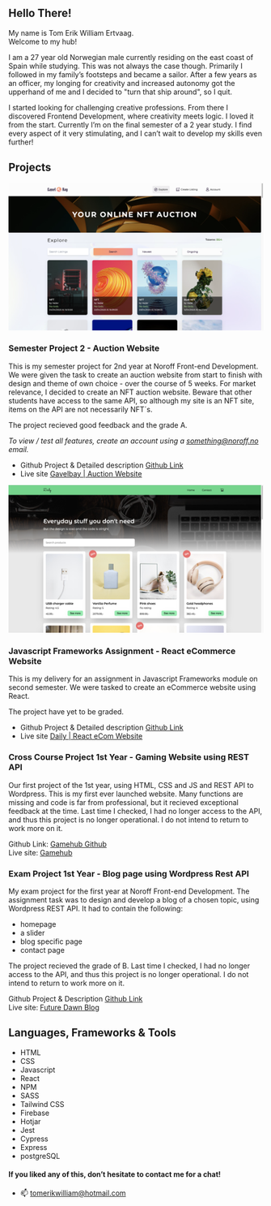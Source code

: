 ## Hello There! 

My name is Tom Erik William Ertvaag.  
Welcome to my hub!
  
I am a 27 year old Norwegian male currently residing on the east coast of Spain while studying. This was not always the case though. Primarily I followed in  my family’s footsteps and became a sailor. After a few years as an officer, my longing for creativity and increased autonomy got the upperhand of me and I decided to "turn that ship around", so I quit. 

I started looking for challenging creative professions. From there I discovered Frontend Development, where creativity meets logic. I loved it from the start. Currently I’m on the final semester of a 2 year study. I find every aspect of it very stimulating, and I can’t wait to develop my skills even further!  

## Projects

![Auction site image](https://raw.githubusercontent.com/Wparsec/Semester-Project-2/main/gavelbay.png)

### Semester Project 2 - Auction Website

This is my semester project for 2nd year at Noroff Front-end Development. We were given the task to create an auction website from start to finish with design and theme of own choice - over the course of 5 weeks. For market relevance, I decided to create an NFT auction website. Beware that other students have access to the same API, so although my site is an NFT site, items on the API are not necessarily NFT´s. 

The project recieved good feedback and the grade A. 

*To view / test all features, create an account using a something@noroff.no email.*
- Github Project & Detailed description [Github Link](https://github.com/WParsec/Semester-Project-2)
- Live site [Gavelbay | Auction Website](https://wparsec.github.io/Semester-Project-2/)

![React eCom site image](https://raw.githubusercontent.com/Wparsec/React-eCom/main/reactEcom.png)

### Javascript Frameworks Assignment - React eCommerce Website

This is my delivery for an assignment in Javascript Frameworks module on second semester. We were tasked to create an eCommerce website using React. 

The project have yet to be graded. 

- Github Project & Detailed description [Github Link](https://github.com/WParsec/React-eCom)
- Live site [Daily | React eCom Website](https://wparsec.github.io/React-eCom)


### Cross Course Project 1st Year - Gaming Website using REST API 

Our first project of the 1st year, using HTML, CSS and JS and REST API to Wordpress. 
This is my first ever launched website. Many functions are missing and code is far from professional, but it recieved exceptional feedback at the time.
Last time I checked, I had no longer access to the API, and thus this project is no longer operational. I do not intend to return to work more on it.

Github Link: [Gamehub Github](https://github.com/WParsec/Gamehub-REST-API)   
Live site: [Gamehub](https://celebrated-lollipop-55e544.netlify.app/)


### Exam Project 1st Year - Blog page using Wordpress Rest API

My exam project for the first year at Noroff Front-end Development. The assignment task was to design and develop a blog of a chosen topic, using Wordpress REST API. It had to contain the following:
- homepage
- a slider
- blog specific page 
- contact page

The project recieved the grade of B.
Last time I checked, I had no longer access to the API, and thus this project is no longer operational. I do not intend to return to work more on it.

Github Project & Description [Github Link](https://github.com/WParsec/Project-Exam)   
Live site: [Future Dawn Blog](https://futuredawn.netlify.app/)  

## Languages, Frameworks & Tools

- HTML
- CSS
- Javascript
- React
- NPM
- SASS
- Tailwind CSS
- Firebase
- Hotjar
- Jest
- Cypress
- Express
- postgreSQL

#### If you liked any of this, don’t hesitate to contact me for a chat!

- 📫 tomerikwilliam@hotmail.com


